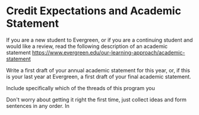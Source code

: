 # Credit Expectations and Academic Statement
If you are a new student to Evergreen, or if you are a continuing student and would like a review, read the following description of an academic statement
https://www.evergreen.edu/our-learning-approach/academic-statement

Write a first draft of your annual academic statement for this year, or, if this is your last year at Evergreen, a first draft of your final academic statement.

Include specifically which of the threads of this program you 

Don't worry about getting it right the first time, just collect ideas and form sentences in any order. In 